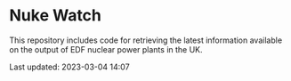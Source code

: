 # Nuke Watch

This repository includes code for retrieving the latest information available on the output of EDF nuclear power plants in the UK.

Last updated: 2023-03-04 14:07